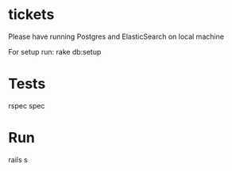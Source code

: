 tickets
=======

Please have running Postgres and ElasticSearch on local machine

For setup run:
rake db:setup

Tests
=====
rspec spec

Run
===
rails s
